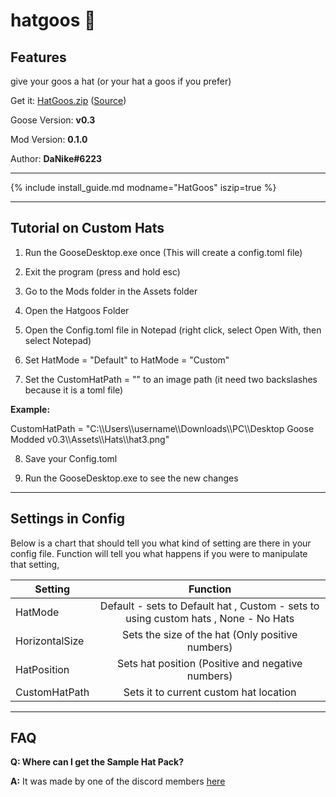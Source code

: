 # hatgoos 🙂

## Features

give your goos a hat (or your hat a goos if you prefer)

Get it: [HatGoos.zip](https://cdn.discordapp.com/attachments/676616674601992223/676952329110421517/HatGoos.zip)
([Source](https://github.com/nike4613/GoosMods.3/tree/master/HatGoos))

Goose Version: **v0.3**

Mod Version: **0.1.0**

Author: **DaNike#6223**

---

{% include install_guide.md modname="HatGoos" iszip=true %}

---
## Tutorial on Custom Hats

1. Run the GooseDesktop.exe once (This will create a config.toml file)

2. Exit the program (press and hold esc)

3. Go to the Mods folder in the Assets folder

4. Open the Hatgoos Folder

5. Open the Config.toml file in Notepad (right click, select Open With, then select Notepad)

6. Set HatMode = "Default" to HatMode = "Custom"

7. Set the CustomHatPath = "" to an image path (it need two backslashes because it is a toml file)

**Example:**

CustomHatPath = "C:\\\Users\\\username\\\Downloads\\\PC\\\Desktop Goose Modded v0.3\\\Assets\\\Hats\\\hat3.png"

8. Save your Config.toml

9. Run the GooseDesktop.exe to see the new changes

---

## Settings in Config

Below is a chart that should tell you what kind of setting are there in your config file. Function will tell you what happens if you were to manipulate that setting,

| Setting | Function |
|---------|:---------:|
| HatMode | Default - sets to Default hat , Custom - sets to using custom hats , None - No Hats |
| HorizontalSize | Sets  the size of the hat (Only positive numbers) |
| HatPosition | Sets hat position (Positive and negative numbers) |
| CustomHatPath | Sets it to current custom hat location |

---
## FAQ
**Q: Where can I get the Sample Hat Pack?**

**A:** It was made by one of the discord members [here](https://github.com/Tatohead/ResourceHub-Images/raw/master/Hatgoos/Hats/Hats.zip)
